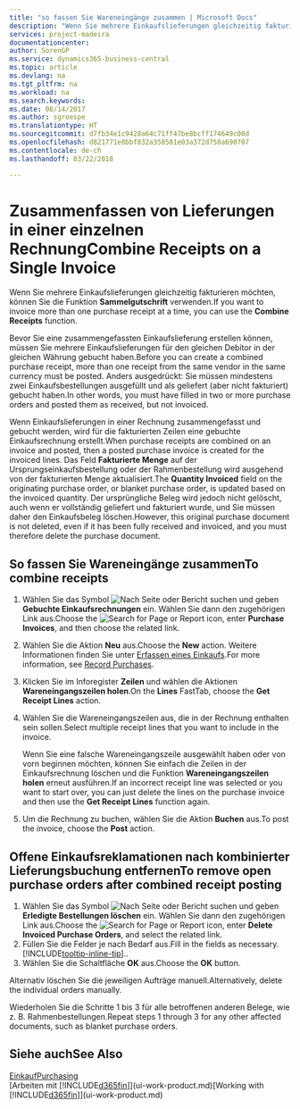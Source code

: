 ```yaml
---
title: "so fassen Sie Wareneingänge zusammen | Microsoft Docs"
description: "Wenn Sie mehrere Einkaufslieferungen gleichzeitig fakturieren möchten, können Sie die Funktion Sammelgutschrift verwenden."
services: project-madeira
documentationcenter: 
author: SorenGP
ms.service: dynamics365-business-central
ms.topic: article
ms.devlang: na
ms.tgt_pltfrm: na
ms.workload: na
ms.search.keywords: 
ms.date: 08/14/2017
ms.author: sgroespe
ms.translationtype: HT
ms.sourcegitcommit: d7fb34e1c9428a64c71ff47be8bcff174649c00d
ms.openlocfilehash: d821771e8bbf832a358581e03a372d758a690707
ms.contentlocale: de-ch
ms.lasthandoff: 03/22/2018

---
```

# <a name="combine-receipts-on-a-single-invoice"></a><span data-ttu-id="6d365-103">Zusammenfassen von Lieferungen in einer einzelnen Rechnung</span><span class="sxs-lookup"><span data-stu-id="6d365-103">Combine Receipts on a Single Invoice</span></span>
<span data-ttu-id="6d365-104">Wenn Sie mehrere Einkaufslieferungen gleichzeitig fakturieren möchten, können Sie die Funktion **Sammelgutschrift** verwenden.</span><span class="sxs-lookup"><span data-stu-id="6d365-104">If you want to invoice more than one purchase receipt at a time, you can use the **Combine Receipts** function.</span></span>  

<span data-ttu-id="6d365-105">Bevor Sie eine zusammengefassten Einkaufslieferung erstellen können, müssen Sie mehrere Einkaufslieferungen für den gleichen Debitor in der gleichen Währung gebucht haben.</span><span class="sxs-lookup"><span data-stu-id="6d365-105">Before you can create a combined purchase receipt, more than one receipt from the same vendor in the same currency must be posted.</span></span> <span data-ttu-id="6d365-106">Anders ausgedrückt: Sie müssen mindestens zwei Einkaufsbestellungen ausgefüllt und als geliefert (aber nicht fakturiert) gebucht haben.</span><span class="sxs-lookup"><span data-stu-id="6d365-106">In other words, you must have filled in two or more purchase orders and posted them as received, but not invoiced.</span></span>  

<span data-ttu-id="6d365-107">Wenn Einkaufslieferungen in einer Rechnung zusammengefasst und gebucht werden, wird für die fakturierten Zeilen eine gebuchte Einkaufsrechnung erstellt.</span><span class="sxs-lookup"><span data-stu-id="6d365-107">When purchase receipts are combined on an invoice and posted, then a posted purchase invoice is created for the invoiced lines.</span></span> <span data-ttu-id="6d365-108">Das Feld **Fakturierte Menge** auf der Ursprungseinkaufsbestellung oder der Rahmenbestellung wird ausgehend von der fakturierten Menge aktualisiert.</span><span class="sxs-lookup"><span data-stu-id="6d365-108">The **Quantity Invoiced** field on the originating purchase order, or blanket purchase order, is updated based on the invoiced quantity.</span></span> <span data-ttu-id="6d365-109">Der ursprüngliche Beleg wird jedoch nicht gelöscht, auch wenn er vollständig geliefert und fakturiert wurde, und Sie müssen daher den Einkaufsbeleg löschen.</span><span class="sxs-lookup"><span data-stu-id="6d365-109">However, this original purchase document is not deleted, even if it has been fully received and invoiced, and you must therefore delete the purchase document.</span></span>  

## <a name="to-combine-receipts"></a><span data-ttu-id="6d365-110">So fassen Sie Wareneingänge zusammen</span><span class="sxs-lookup"><span data-stu-id="6d365-110">To combine receipts</span></span>  
1. <span data-ttu-id="6d365-111">Wählen Sie das Symbol ![Nach Seite oder Bericht suchen](media/ui-search/search_small.png "Nach Seite oder Bericht suchen") und geben **Gebuchte Einkaufsrechnungen** ein. Wählen Sie dann den zugehörigen Link aus.</span><span class="sxs-lookup"><span data-stu-id="6d365-111">Choose the ![Search for Page or Report](media/ui-search/search_small.png "Search for Page or Report icon") icon, enter **Purchase Invoices**, and then choose the related link.</span></span>  
2. <span data-ttu-id="6d365-112">Wählen Sie die Aktion **Neu** aus.</span><span class="sxs-lookup"><span data-stu-id="6d365-112">Choose the **New** action.</span></span> <span data-ttu-id="6d365-113">Weitere Informationen finden Sie unter [Erfassen eines Einkaufs](purchasing-how-record-purchases.md).</span><span class="sxs-lookup"><span data-stu-id="6d365-113">For more information, see [Record Purchases](purchasing-how-record-purchases.md).</span></span>  
3. <span data-ttu-id="6d365-114">Klicken Sie im Inforegister **Zeilen** und wählen die  Aktionen **Wareneingangszeilen holen**.</span><span class="sxs-lookup"><span data-stu-id="6d365-114">On the **Lines** FastTab, choose the **Get Receipt Lines** action.</span></span>  
4. <span data-ttu-id="6d365-115">Wählen Sie die Wareneingangszeilen aus, die in der Rechnung enthalten sein sollen.</span><span class="sxs-lookup"><span data-stu-id="6d365-115">Select multiple receipt lines that you want to include in the invoice.</span></span>  

    <span data-ttu-id="6d365-116">Wenn Sie eine falsche Wareneingangszeile ausgewählt haben oder von vorn beginnen möchten, können Sie einfach die Zeilen in der Einkaufsrechnung löschen und die Funktion **Wareneingangszeilen holen** erneut ausführen.</span><span class="sxs-lookup"><span data-stu-id="6d365-116">If an incorrect receipt line was selected or you want to start over, you can just delete the lines on the purchase invoice and then use the **Get Receipt Lines** function again.</span></span>  
5. <span data-ttu-id="6d365-117">Um die Rechnung zu buchen, wählen Sie die Aktion **Buchen** aus.</span><span class="sxs-lookup"><span data-stu-id="6d365-117">To post the invoice, choose the **Post** action.</span></span>  

## <a name="to-remove-open-purchase-orders-after-combined-receipt-posting"></a><span data-ttu-id="6d365-118">Offene Einkaufsreklamationen nach kombinierter Lieferungsbuchung entfernen</span><span class="sxs-lookup"><span data-stu-id="6d365-118">To remove open purchase orders after combined receipt posting</span></span>  
1. <span data-ttu-id="6d365-119">Wählen Sie das Symbol ![Nach Seite oder Bericht suchen](media/ui-search/search_small.png "Nach Seite oder Bericht suchen") und geben **Erledigte Bestellungen löschen** ein. Wählen Sie dann den zugehörigen Link aus.</span><span class="sxs-lookup"><span data-stu-id="6d365-119">Choose the ![Search for Page or Report](media/ui-search/search_small.png "Search for Page or Report icon") icon, enter **Delete Invoiced Purchase Orders**, and select the related link.</span></span>  
2. <span data-ttu-id="6d365-120">Füllen Sie die Felder je nach Bedarf aus.</span><span class="sxs-lookup"><span data-stu-id="6d365-120">Fill in the fields as necessary.</span></span> [!INCLUDE[tooltip-inline-tip](includes/tooltip-inline-tip_md.md)]<span data-ttu-id="6d365-121">.</span><span class="sxs-lookup"><span data-stu-id="6d365-121">.</span></span>
3. <span data-ttu-id="6d365-122">Wählen Sie die Schaltfläche **OK** aus.</span><span class="sxs-lookup"><span data-stu-id="6d365-122">Choose the **OK** button.</span></span>  

<span data-ttu-id="6d365-123">Alternativ löschen Sie die jeweiligen Aufträge manuell.</span><span class="sxs-lookup"><span data-stu-id="6d365-123">Alternatively, delete the individual orders manually.</span></span>

<span data-ttu-id="6d365-124">Wiederholen Sie die Schritte 1 bis 3 für alle betroffenen anderen Belege, wie z. B. Rahmenbestellungen.</span><span class="sxs-lookup"><span data-stu-id="6d365-124">Repeat steps 1 through 3 for any other affected documents, such as blanket purchase orders.</span></span>

## <a name="see-also"></a><span data-ttu-id="6d365-125">Siehe auch</span><span class="sxs-lookup"><span data-stu-id="6d365-125">See Also</span></span>  
[<span data-ttu-id="6d365-126">Einkauf</span><span class="sxs-lookup"><span data-stu-id="6d365-126">Purchasing</span></span>](purchasing-manage-purchasing.md)  
<span data-ttu-id="6d365-127">[Arbeiten mit [!INCLUDE[d365fin](includes/d365fin_md.md)]](ui-work-product.md)</span><span class="sxs-lookup"><span data-stu-id="6d365-127">[Working with [!INCLUDE[d365fin](includes/d365fin_md.md)]](ui-work-product.md)</span></span>

